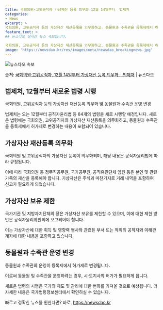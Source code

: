 ```yaml
---
title: 국회의원·고위공직자 가상재산 등록 의무화 12월 14일부터  법제처
categories:
- News
excerpt: >
국회의원, 고위공직자 등의 가상자산 재산등록을 의무화하고, 동물원과 수족관을 등록제에서 허가제로 바꾼다. 법…
feature_text: >
## 뉴스다오 실시간 뉴스 속보입니다.

국회의원, 고위공직자 등의 가상자산 재산등록을 의무화하고, 동물원과 수족관을 등록제에서 허가제로 바꾼다. 법…
image: 'https://newsdao.kr/res/images/meta/newsdao_breakingnews.jpg'
---
```


![뉴스다오 속보](https://newsdao.kr/res/images/meta/newsdao_breakingnews.jpg)

<p>출처: <a href="https://newsdao.kr/2693" rel="dofollow">국회의원·고위공직자, 12월 14일부터 가상재산 등록 의무화 - 법제처</a> | 뉴스다오</p>

<h2>법제처, 12월부터 새로운 법령 시행</h2>
<p data-ke-size="size16">국회의원, 고위공직자 등의 가상자산 재산등록 의무화 및 동물원과 수족관 운영 변경</p>


법제처는 오는 12월부터 공직자윤리법 등 84개의 법령을 새로 시행할 예정입니다. 새로운 법령에는 국회의원, 고위공직자의 가상자산 재산등록을 의무화하고, 동물원과 수족관을 등록제에서 허가제로 변경하는 내용이 포함되어 있습니다.

<h2>가상자산 재산등록 의무화</h2>
<p data-ke-size="size16">국회의원 및 고위공직자의 가상자산 등록이 의무화되며, 해당 내용은 공직자윤리법에 따라 규정됩니다.</p>
이에 따라 국회의원 등 정무직공무원, 국가공무원, 공직유관단체 임원 등은 본인 및 관련 가족의 재산을 등록해야 합니다. 가상자산은 주식과 마찬가지로 거래 내역을 포함하여 신고가 필요하게 되었습니다.

<h2>가상자산 보유 제한</h2>
<p data-ke-size="size16">국가기관 및 지방자치단체의 장은 가상자산 보유를 제한할 수 있으며, 이에 대한 제한 방안은 공직자윤리위원회에 보고되어야 합니다.</p>
이는 가상자산에 대한 획득 및 영향력 행사와 관련된 부서 또는 직위의 공직자와 이해관계자에 대한 내용을 포함하고 있습니다.

<h2>동물원과 수족관 운영 변경</h2>
<p data-ke-size="size16">동물원과 수족관의 운영이 등록제에서 허가제로 변경됩니다.</p>
이로써 동물원 및 수족관을 운영하려는 경우, 시·도지사의 허가가 필요하게 됩니다.

새로운 법령의 시행은 국가의 제도 및 관리에 대한 변화를 가져올 것으로 예상됩니다. 더 자세한 내용은 국가법령정보센터에서 확인하실 수 있습니다. 

빠르고 정확한 뉴스를 원한다면? 바로, <a href="https://newsdao.kr" rel="dofollow">https://newsdao.kr</a>


    
